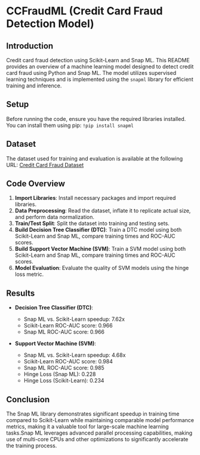 # CCFraudML (Credit Card Fraud Detection Model)

## Introduction
Credit card fraud detection using Scikit-Learn and Snap ML. This README provides an overview of a machine learning model designed to detect credit card fraud using Python and Snap ML. The model utilizes supervised learning techniques and is implemented using the `snapml` library for efficient training and inference.

## Setup
Before running the code, ensure you have the required libraries installed. You can install them using pip:
`!pip install snapml`


## Dataset
The dataset used for training and evaluation is available at the following URL:
[Credit Card Fraud Dataset](https://cf-courses-data.s3.us.cloud-object-storage.appdomain.cloud/IBMDeveloperSkillsNetwork-ML0101EN-SkillsNetwork/labs/Module%203/data/creditcard.csv)

## Code Overview
1. **Import Libraries**: Install necessary packages and import required libraries.
2. **Data Preprocessing**: Read the dataset, inflate it to replicate actual size, and perform data normalization.
3. **Train/Test Split**: Split the dataset into training and testing sets.
4. **Build Decision Tree Classifier (DTC)**: Train a DTC model using both Scikit-Learn and Snap ML, compare training times and ROC-AUC scores.
5. **Build Support Vector Machine (SVM)**: Train a SVM model using both Scikit-Learn and Snap ML, compare training times and ROC-AUC scores.
6. **Model Evaluation**: Evaluate the quality of SVM models using the hinge loss metric.

## Results
- **Decision Tree Classifier (DTC)**:
  - Snap ML vs. Scikit-Learn speedup: 7.62x
  - Scikit-Learn ROC-AUC score: 0.966
  - Snap ML ROC-AUC score: 0.966

- **Support Vector Machine (SVM)**:
  - Snap ML vs. Scikit-Learn speedup: 4.68x
  - Scikit-Learn ROC-AUC score: 0.984
  - Snap ML ROC-AUC score: 0.985
  - Hinge Loss (Snap ML): 0.228
  - Hinge Loss (Scikit-Learn): 0.234

## Conclusion
The Snap ML library demonstrates significant speedup in training time compared to Scikit-Learn while maintaining comparable model performance metrics, making it a valuable tool for large-scale machine learning tasks.Snap ML leverages advanced parallel processing capabilities, making use of multi-core CPUs and other optimizations to significantly accelerate the training process. 
